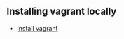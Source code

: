 ## Installing vagrant locally

- [Install vagrant](https://developer.hashicorp.com/vagrant/tutorials/getting-started/getting-started-install)
